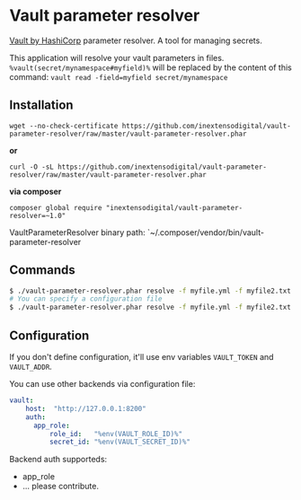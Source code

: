 Vault parameter resolver
========================

[Vault by HashiCorp](https://www.vaultproject.io/) parameter resolver. A tool for managing secrets.

This application will resolve your vault parameters in files.
`%vault(secret/mynamespace#myfield)%` will be replaced by the content of this command: `vault read -field=myfield secret/mynamespace`

## Installation

`wget --no-check-certificate https://github.com/inextensodigital/vault-parameter-resolver/raw/master/vault-parameter-resolver.phar`

**or**

`curl -O -sL https://github.com/inextensodigital/vault-parameter-resolver/raw/master/vault-parameter-resolver.phar`

**via composer**

`composer global require "inextensodigital/vault-parameter-resolver=~1.0"`

VaultParameterResolver binary path: `~/.composer/vendor/bin/vault-parameter-resolver

## Commands

```sh
$ ./vault-parameter-resolver.phar resolve -f myfile.yml -f myfile2.txt
# You can specify a configuration file
$ ./vault-parameter-resolver.phar resolve -f myfile.yml -f myfile2.txt -c /path/to/my-config-file.yml
```

## Configuration

If you don't define configuration, it'll use env variables `VAULT_TOKEN` and `VAULT_ADDR`.

You can use other backends via configuration file:

```yaml
vault:
    host:  "http://127.0.0.1:8200"
    auth:
      app_role:
          role_id:   "%env(VAULT_ROLE_ID)%"
          secret_id: "%env(VAULT_SECRET_ID)%"
```

Backend auth supporteds:

- app_role
- ... please contribute.
